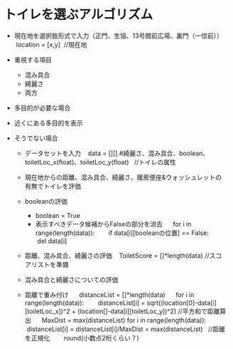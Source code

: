 # トイレを選ぶアルゴリズム

- 現在地を選択肢形式で入力（正門、生協、13号館前広場、裏門（一信前））
  location = [x,y]  //現在地
  
- 重視する項目
   - 混み具合
   - 綺麗さ
   - 両方

- 多目的が必要な場合
- 近くにある多目的を表示

- そうでない場合

  - データセットを入力
    data = [][] #綺麗さ、混み具合、boolean、toiletLoc_x(float)、toiletLoc_y(float)   //トイレの属性
    
   - 現在地からの距離、混み具合、綺麗さ、暖房便座&ウォッシュレットの有無でトイレを評価

  - booleanの評価
    - boolean = True
     - 表示すべきデータ候補からFalseの部分を消去
      for i in range(length(data)):
        if data[i][booleanの位置] == False:
          del data[i]
  
  - 距離、混み具合、綺麗さの評価
    ToiletScore = []*length(data) //スコアリストを準備
    
  - 混み具合と綺麗さについての評価

   - 距離で重み付け
      distanceList = []*length(data)
      for i in range(length(data)):
        distanceList[i] = sqrt((location[0]-data[i][toiletLoc_x])^2 + (location[]-data[i][toiletLoc_y])^2) //平方和で距離算出
      MaxDist = max(distanceList)
      for i in range(length(data)):
        distanceList[i] = distanceList[i]/MaxDist = max(distanceList)   //距離を正規化
        round(小数点2桁くらい？)
